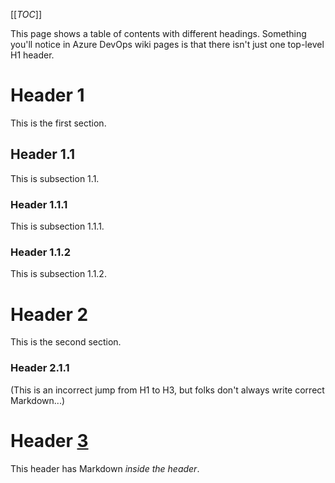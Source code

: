 [[_TOC_]]

This page shows a table of contents with different headings. Something you'll notice in Azure DevOps wiki pages is that there isn't just one top-level H1 header.

# Header 1

This is the first section.

## Header 1.1

This is subsection 1.1.

### Header 1.1.1

This is subsection 1.1.1.

### Header 1.1.2

This is subsection 1.1.2.

# Header 2

This is the second section.

### Header 2.1.1

(This is an incorrect jump from H1 to H3, but folks don't always write correct Markdown...)

# Header [3](https://github.com/tillig/vscode-azdo-toc)

This header has Markdown _inside the header_.
